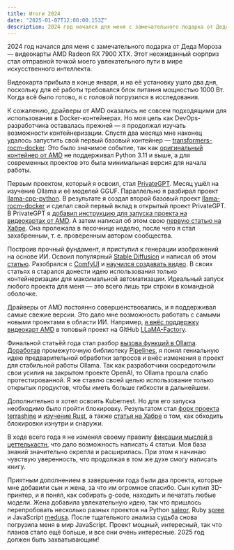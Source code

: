 ```yaml
---
title: Итоги 2024
date: "2025-01-07T12:00:00.153Z"
description: 2024 год начался для меня с замечательного подарка от Деда Мороза — видеокарты AMD Radeon RX 7900 XTX.
---
```


2024 год начался для меня с замечательного подарка от Деда Мороза — видеокарты AMD Radeon RX 7900 XTX. Этот неожиданный сюрприз стал отправной точкой моего увлекательного пути в мире искусственного интеллекта.

Видеокарта прибыла в конце января, и на её установку ушло два дня, поскольку для её работы требовался блок питания мощностью 1000 Вт. Когда всё было готово, я с головой погрузился в исследования.

К сожалению, драйверы от AMD оказались не совсем подходящими для использования в Docker-контейнерах. Но моя цель как DevOps-разработчика оставалась прежней — я продолжал изучать возможности контейнеризации. Спустя два месяца мне наконец удалось запустить свой первый базовый контейнер — [transformers-rocm-docker](https://github.com/HardAndHeavy/transformers-rocm-docker). Это было значимое событие, так как [оригинальный контейнер от AMD](https://github.com/ROCm/ROCm-docker) не поддерживал Python 3.11 и выше, а для современных проектов это была минимальная версия для начала работы.

Первым проектом, который я освоил, стал [PrivateGPT](https://github.com/zylon-ai/private-gpt). Месяц ушёл на изучение Ollama и её моделей GGUF. Параллельно я разбирал проект [llama-cpp-python](https://github.com/abetlen/llama-cpp-python). В результате я создал второй базовый проект [llama-rocm-docker](https://github.com/HardAndHeavy/llama-rocm-docker) и сделал свой первый вклад в открытый проект PrivateGPT. В PrivateGPT я [добавил инструкцию для запуска проекта на видеокартах от AMD](https://github.com/zylon-ai/private-gpt/commit/8a836e4651543f099c59e2bf497ab8c55a7cd2e5). А затем написал об этом свою [первую статью на Хабре](https://habr.com/ru/articles/807469/). Она пролежала в песочнице неделю, после чего я стал захабренным, т. е. проверенным автором сообщества.

Построив прочный фундамент, я приступил к генерации изображений на основе ИИ. Освоил популярный [Stable Diffusion](https://github.com/HardAndHeavy/stable-diffusion-webui-rocm-docker) и написал об этом [статью](https://habr.com/ru/articles/821967/). Разобрался с [ComfyUI](https://github.com/HardAndHeavy/comfyui-rocm-docker) и [научился создавать видео](https://habr.com/ru/articles/828576/). В своих статьях я старался донести идею использования только контейнеризации для максимальной автоматизации. Идеальный запуск любого проекта для меня — это всего лишь три строки в командной оболочке.

Драйверы от AMD постоянно совершенствовались, и я поддерживал самые свежие версии. Это дало мне возможность работать с самыми новыми проектами в области ИИ. Например, [я внёс поддержку видеокарт AMD](https://github.com/hiyouga/LLaMA-Factory/commit/c8e18a669adc775f17555cbf06a5ceef6c0d6235) в топовый проект на GitHub [LLaMA-Factory](https://github.com/hiyouga/LLaMA-Factory).

Финальной статьёй года стал разбор [вызова функций в Ollama](https://habr.com/ru/articles/863232/). [Доработав](https://github.com/open-webui/pipelines/pull/352) промежуточную библиотеку [Pipelines](https://github.com/open-webui/pipelines), я понял гениальную идею предварительной обработки запросов и внёс изменения в проект для стабильной работы Ollama. Так как разработчики сосредоточили свои усилия на закрытом проекте OpenAI, то Ollama прошла слабо протестированной. Я же ставлю своей целью использование только открытых продуктов, чтобы иметь больше гибкости в дальнейшем.

Дополнительно я хотел освоить Kubernest. Но для его запуска необходимо было пройти блокировку. Результатом стал [форк проекта terrashine](https://github.com/HardAndHeavy/terrashine-docker) и [изучение Rust](https://github.com/Isawan/terrashine/pull/429), а также [статья на Хабре](https://habr.com/ru/articles/857474/) о том, как обходить блокировки изнутри и снаружи.

В ходе всего года я не изменял своему правилу [фиксации мыслей в цеттелькастн](https://habr.com/ru/articles/508672/), что дало возможность написать 4 статьи. Моя база знаний значительно окрепла и расширилась. При этом я начинаю чувствую уверенность, что продолжая в том же духе смогу написать книгу.

Приятным дополнением в завершении года были два проекта, которые мне добавили сын и жена, за что им огромное спасибо. Сын купил 3D-принтер, и я понял, как собирать g-code, находить и печатать любые модели. Жена добавила увлекательную идею, так что пришлось перепробовать несколько разных проектов на Python [saleor](https://github.com/saleor/saleor), Ruby [spree](https://github.com/spree/spree) и JavaScript [medusa](https://github.com/medusajs/medusa). После тщательного анализа судьба снова погрузила меня в мир JavaScript. Проект мощный, интересный, так что планов стало ещё больше, и все они очень интересные. 2025 год должен быть захватывающим!
